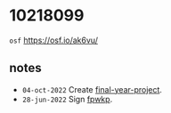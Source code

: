 # 10218099
`osf` https://osf.io/ak6vu/


## notes
+ `04-oct-2022` Create [final-year-project](https://github.com/nawafalfa/final-year-project).
+ `28-jun-2022` Sign [fpwkp](https://osf.io/nt89v).